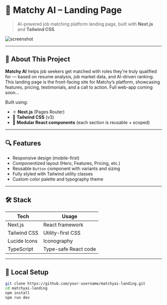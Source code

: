 # 🧠 Matchy AI – Landing Page

> AI-powered job matching platform landing page, built with **Next.js** and **Tailwind CSS**.

![screenshot](https://your-screenshot-url-if-any.png)

---

## 📌 About This Project

**Matchy AI** helps job seekers get matched with roles they're truly qualified for — based on resume analysis, job market data, and AI-driven ranking.  
This landing page is the front-facing site for Matchy’s platform, showcasing features, pricing, testimonials, and a call to action. Full web-app coming soon...

Built using:

- ⚛️ **Next.js** (Pages Router)
- 🎨 **Tailwind CSS** (v3)
- 🧱 **Modular React components** (each section is reusable + scoped)

---

## 🔍 Features

- Responsive design (mobile-first)
- Componentized layout (Hero, Features, Pricing, etc.)
- Reusable `Button` component with variants and sizing
- Fully styled with Tailwind utility classes
- Custom color palette and typography theme

---

## 🛠️ Stack

| Tech         | Usage                  |
|--------------|------------------------|
| Next.js      | React framework        |
| Tailwind CSS | Utility-first CSS      |
| Lucide Icons | Iconography            |
| TypeScript   | Type-safe React code   |

---

## 🚀 Local Setup

```bash
git clone https://github.com/your-username/matchyai-landing.git
cd matchyai-landing
npm install
npm run dev
```
